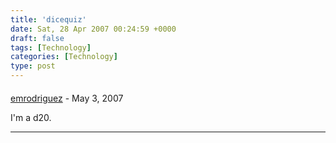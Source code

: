 ```yaml
---
title: 'dicequiz'
date: Sat, 28 Apr 2007 00:24:59 +0000
draft: false
tags: [Technology]
categories: [Technology]
type: post
---
```



#### 
[emrodriguez](http://emrodriguez.wordpress.com/ "emrodriguez@nc.rr.com") - <time datetime="2007-05-09 20:26:51">May 3, 2007</time>

I'm a d20.
<hr />
